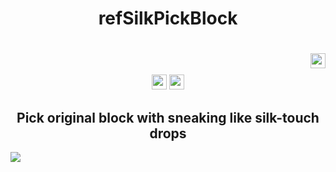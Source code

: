 <div align="center">
  <h1><strong> refSilkPickBlock </strong></h1>
  <h1><img src="https://views.whatilearened.today/views/github/refteams/refSilkPickBlock.svg?style=for-the-badge" height="24" align="right"></h1><br>  
  <br>  
  <img src="https://img.shields.io/github/stars/refteams/refSilkPickBlock?style=for-the-badge" height="24">  
  <img src="https://img.shields.io/github/license/refteams/refSilkPickBlock.svg?style=for-the-badge" height="24">
  <h2><strong> Pick original block with sneaking like silk-touch drops </strong></h2>
</div>

![](https://user-images.githubusercontent.com/13284800/153592249-de3ed5ea-a3f3-4653-b280-46c658c244cb.gif)